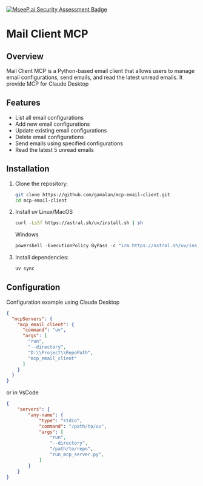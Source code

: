 [![MseeP.ai Security Assessment Badge](https://mseep.net/pr/gamalan-mcp-email-client-badge.png)](https://mseep.ai/app/gamalan-mcp-email-client)

# Mail Client MCP

## Overview

Mail Client MCP is a Python-based email client that allows users to manage email configurations, send emails, and read the latest unread emails. It provide MCP for Claude Desktop

## Features

- List all email configurations
- Add new email configurations
- Update existing email configurations
- Delete email configurations
- Send emails using specified configurations
- Read the latest 5 unread emails

## Installation

1. Clone the repository:
    ```sh
    git clone https://github.com/gamalan/mcp-email-client.git
    cd mcp-email-client
    ```
2. Install uv
    Linux/MacOS
    ```sh
    curl -LsSf https://astral.sh/uv/install.sh | sh
    ```
    Windows
    ```powershell
    powershell -ExecutionPolicy ByPass -c "irm https://astral.sh/uv/install.ps1 | iex"
    ```

3. Install dependencies:
    ```sh
    uv sync
    ```

## Configuration

Configuration example using Claude Desktop
```json
{
  "mcpServers": {
    "mcp_email_client": {
      "command": "uv",
      "args": [
        "run",
        "--directory",
        "D:\\Project\\RepoPath", 
        "mcp_email_client"
      ]
    }
  }
}
```

or in VsCode

```json
{
    "servers": {
        "any-name": {
            "type": "stdio",
            "command": "/path/to/uv",
            "args": [
                "run",
                "--directory",
                "/path/to/repo",
                "run_mcp_server.py",
            ]
        }
    }
}
```